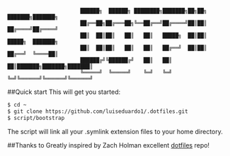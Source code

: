                            ██████╗  ██████╗ ████████╗███████╗██╗██╗     ███████╗███████╗
                           ██╔══██╗██╔═══██╗╚══██╔══╝██╔════╝██║██║     ██╔════╝██╔════╝
                           ██║  ██║██║   ██║   ██║   █████╗  ██║██║     █████╗  ███████╗
                           ██║  ██║██║   ██║   ██║   ██╔══╝  ██║██║     ██╔══╝  ╚════██║
                           ██████╔╝╚██████╔╝   ██║   ██║     ██║███████╗███████╗███████║
                           ╚═════╝  ╚═════╝    ╚═╝   ╚═╝     ╚═╝╚══════╝╚══════╝╚══════╝
 


##Quick start
This will get you started:
```bash
$ cd ~
$ git clone https://github.com/luiseduardo1/.dotfiles.git
$ script/bootstrap
```
The script will link all your .symlink extension files to your home directory.

##Thanks to
Greatly inspired by Zach Holman excellent [dotfiles](https://github.com/holman/dotfiles) repo!
